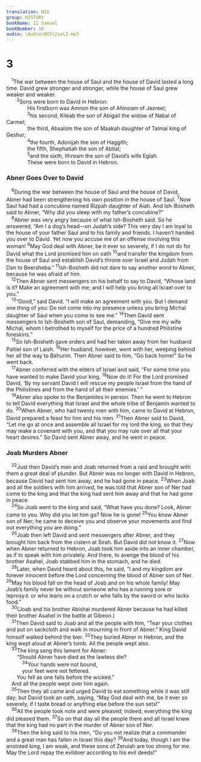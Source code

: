 ```yaml
---
translation: NIV
group: HISTORY
bookName: II Samuel 
bookNumber: 10
audio: \Audio\NIV\2sa\3.mp3
---
```


<div class="title"><h1>3</h1></div>
<span class="verse 2sa_3_1"> <sup>1</sup>The war between the house of Saul and the house of David lasted a long time. David grew stronger and stronger, while the house of Saul grew weaker and weaker. <br/></span>
<span class="verse 2sa_3_2">  <sup>2</sup>Sons were born to David in Hebron: <br/>    His firstborn was Amnon the son of Ahinoam of Jezreel; <br/></span>
<span class="verse 2sa_3_3">    <sup>3</sup>his second, Kileab the son of Abigail the widow of Nabal of Carmel; <br/>    the third, Absalom the son of Maakah daughter of Talmai king of Geshur; <br/></span>
<span class="verse 2sa_3_4">    <sup>4</sup>the fourth, Adonijah the son of Haggith; <br/>    the fifth, Shephatiah the son of Abital; <br/></span>
<span class="verse 2sa_3_5">    <sup>5</sup>and the sixth, Ithream the son of David’s wife Eglah. <br/>    These were born to David in Hebron. <br/></span>
<div class="title"><h3>Abner Goes Over to David </h3></div>
<span class="verse 2sa_3_6"> <sup>6</sup>During the war between the house of Saul and the house of David, Abner had been strengthening his own position in the house of Saul. </span>
<span class="verse 2sa_3_7"><sup>7</sup>Now Saul had had a concubine named Rizpah daughter of Aiah. And Ish-Bosheth said to Abner, “Why did you sleep with my father’s concubine?” <br/></span>
<span class="verse 2sa_3_8"> <sup>8</sup>Abner was very angry because of what Ish-Bosheth said. So he answered, “Am I a dog’s head—on Judah’s side? This very day I am loyal to the house of your father Saul and to his family and friends. I haven’t handed you over to David. Yet now you accuse me of an offense involving this woman! </span>
<span class="verse 2sa_3_9"><sup>9</sup>May God deal with Abner, be it ever so severely, if I do not do for David what the Lord promised him on oath </span>
<span class="verse 2sa_3_10"><sup>10</sup>and transfer the kingdom from the house of Saul and establish David’s throne over Israel and Judah from Dan to Beersheba.” </span>
<span class="verse 2sa_3_11"><sup>11</sup>Ish-Bosheth did not dare to say another word to Abner, because he was afraid of him. <br/></span>
<span class="verse 2sa_3_12"> <sup>12</sup>Then Abner sent messengers on his behalf to say to David, “Whose land is it? Make an agreement with me, and I will help you bring all Israel over to you.” <br/></span>
<span class="verse 2sa_3_13"> <sup>13</sup>“Good,” said David. “I will make an agreement with you. But I demand one thing of you: Do not come into my presence unless you bring Michal daughter of Saul when you come to see me.” </span>
<span class="verse 2sa_3_14"><sup>14</sup>Then David sent messengers to Ish-Bosheth son of Saul, demanding, “Give me my wife Michal, whom I betrothed to myself for the price of a hundred Philistine foreskins.” <br/></span>
<span class="verse 2sa_3_15"> <sup>15</sup>So Ish-Bosheth gave orders and had her taken away from her husband Paltiel son of Laish. </span>
<span class="verse 2sa_3_16"><sup>16</sup>Her husband, however, went with her, weeping behind her all the way to Bahurim. Then Abner said to him, “Go back home!” So he went back. <br/></span>
<span class="verse 2sa_3_17"> <sup>17</sup>Abner conferred with the elders of Israel and said, “For some time you have wanted to make David your king. </span>
<span class="verse 2sa_3_18"><sup>18</sup>Now do it! For the Lord promised David, ‘By my servant David I will rescue my people Israel from the hand of the Philistines and from the hand of all their enemies.’ ” <br/></span>
<span class="verse 2sa_3_19"> <sup>19</sup>Abner also spoke to the Benjamites in person. Then he went to Hebron to tell David everything that Israel and the whole tribe of Benjamin wanted to do. </span>
<span class="verse 2sa_3_20"><sup>20</sup>When Abner, who had twenty men with him, came to David at Hebron, David prepared a feast for him and his men. </span>
<span class="verse 2sa_3_21"><sup>21</sup>Then Abner said to David, “Let me go at once and assemble all Israel for my lord the king, so that they may make a covenant with you, and that you may rule over all that your heart desires.” So David sent Abner away, and he went in peace. <br/></span>
<div class="title"><h3>Joab Murders Abner </h3></div>
<span class="verse 2sa_3_22"> <sup>22</sup>Just then David’s men and Joab returned from a raid and brought with them a great deal of plunder. But Abner was no longer with David in Hebron, because David had sent him away, and he had gone in peace. </span>
<span class="verse 2sa_3_23"><sup>23</sup>When Joab and all the soldiers with him arrived, he was told that Abner son of Ner had come to the king and that the king had sent him away and that he had gone in peace. <br/></span>
<span class="verse 2sa_3_24"> <sup>24</sup>So Joab went to the king and said, “What have you done? Look, Abner came to you. Why did you let him go? Now he is gone! </span>
<span class="verse 2sa_3_25"><sup>25</sup>You know Abner son of Ner; he came to deceive you and observe your movements and find out everything you are doing.” <br/></span>
<span class="verse 2sa_3_26"> <sup>26</sup>Joab then left David and sent messengers after Abner, and they brought him back from the cistern at Sirah. But David did not know it. </span>
<span class="verse 2sa_3_27"><sup>27</sup>Now when Abner returned to Hebron, Joab took him aside into an inner chamber, as if to speak with him privately. And there, to avenge the blood of his brother Asahel, Joab stabbed him in the stomach, and he died. <br/></span>
<span class="verse 2sa_3_28"> <sup>28</sup>Later, when David heard about this, he said, “I and my kingdom are forever innocent before the Lord concerning the blood of Abner son of Ner. </span>
<span class="verse 2sa_3_29"><sup>29</sup>May his blood fall on the head of Joab and on his whole family! May Joab’s family never be without someone who has a running sore or leprosy<a data-toggle="tooltip" data-placement="bottom" title="The Hebrew for leprosy was used for various diseases affecting the skin.">⚓</a> or who leans on a crutch or who falls by the sword or who lacks food.” <br/></span>
<span class="verse 2sa_3_30"> <sup>30</sup>(Joab and his brother Abishai murdered Abner because he had killed their brother Asahel in the battle at Gibeon.) <br/></span>
<span class="verse 2sa_3_31"> <sup>31</sup>Then David said to Joab and all the people with him, “Tear your clothes and put on sackcloth and walk in mourning in front of Abner.” King David himself walked behind the bier. </span>
<span class="verse 2sa_3_32"><sup>32</sup>They buried Abner in Hebron, and the king wept aloud at Abner’s tomb. All the people wept also. <br/></span>
<span class="verse 2sa_3_33"> <sup>33</sup>The king sang this lament for Abner: <br/>  “Should Abner have died as the lawless die? <br/></span>
<span class="verse 2sa_3_34">   <sup>34</sup>Your hands were not bound, <br/>   your feet were not fettered. <br/>  You fell as one falls before the wicked.” <br/> And all the people wept over him again. <br/></span>
<span class="verse 2sa_3_35"> <sup>35</sup>Then they all came and urged David to eat something while it was still day; but David took an oath, saying, “May God deal with me, be it ever so severely, if I taste bread or anything else before the sun sets!” <br/></span>
<span class="verse 2sa_3_36"> <sup>36</sup>All the people took note and were pleased; indeed, everything the king did pleased them. </span>
<span class="verse 2sa_3_37"><sup>37</sup>So on that day all the people there and all Israel knew that the king had no part in the murder of Abner son of Ner. <br/></span>
<span class="verse 2sa_3_38"> <sup>38</sup>Then the king said to his men, “Do you not realize that a commander and a great man has fallen in Israel this day? </span>
<span class="verse 2sa_3_39"><sup>39</sup>And today, though I am the anointed king, I am weak, and these sons of Zeruiah are too strong for me. May the Lord repay the evildoer according to his evil deeds!” <br/></span>
